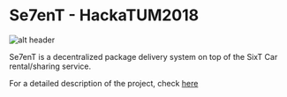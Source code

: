 # Se7enT - HackaTUM2018

![alt header](https://user-images.githubusercontent.com/7499644/48668238-e9c34180-eae8-11e8-834f-159790fd66fa.jpg)

Se7enT is a decentralized package delivery system on top of the SixT Car rental/sharing service.

For a detailed description of the project, check [here](https://devpost.com/software/se7ent-the-next-sixt)  

